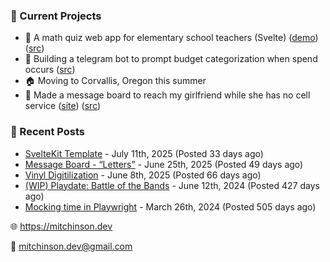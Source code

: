 ### 📌 Current Projects
- 📝 A math quiz web app for elementary school teachers (Svelte) ([demo](https://quiz-staging.mitchinson.dev/)) ([src](https://github.com/bmitchinson/budget-entry))
- 💸 Building a telegram bot to prompt budget categorization when spend occurs ([src](https://github.com/bmitchinson/sms-accountant))
- 🏠 Moving to Corvallis, Oregon this summer
- 💌 Made a message board to reach my girlfriend while she has no cell service ([site](https://letters.mitchinson.dev/)) ([src](https://github.com/bmitchinson/letters))

### 📝 Recent Posts

- [SvelteKit Template](https://blog.mitchinson.dev/sveltekit-template) - July 11th, 2025 (Posted 33 days ago)
- [Message Board - “Letters”](https://blog.mitchinson.dev/letters) - June 25th, 2025 (Posted 49 days ago)
- [Vinyl Digitilization](https://blog.mitchinson.dev/vinyl) - June 8th, 2025 (Posted 66 days ago)
- [(WIP) Playdate: Battle of the Bands](https://blog.mitchinson.dev/playdate-dev-one) - June 12th, 2024 (Posted 427 days ago)
- [Mocking time in Playwright](https://blog.mitchinson.dev/playwright-mock-time) - March 26th, 2024 (Posted 505 days ago)

🌐 https://mitchinson.dev

💌 mitchinson.dev@gmail.com